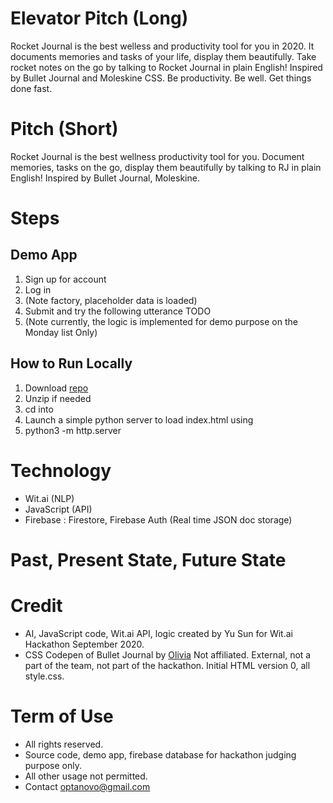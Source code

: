 # Elevator Pitch (Long)
Rocket Journal is the best welless and productivity tool for you in 2020. It documents memories and tasks of your life, display them beautifully. Take rocket notes on the go by talking to Rocket Journal in plain English! Inspired by Bullet Journal and Moleskine CSS. Be productivity. Be well. Get things done fast.

# Pitch (Short)
Rocket Journal is the best wellness productivity tool for you. Document memories, tasks on the go, display them beautifully by talking to RJ in plain English! Inspired by Bullet Journal, Moleskine. 



# Steps
## Demo App
1. Sign up for account
1. Log in 
1. (Note factory, placeholder data is loaded)
1. Submit and try the following utterance TODO
1. (Note currently, the logic is implemented for demo purpose on the Monday list Only)

## How to Run Locally
1. Download [repo](https://github.com/theoptips/witSub)
1. Unzip if needed
1. cd into 
1. Launch a simple python server to load index.html using
1. python3 -m http.server


# Technology
- Wit.ai (NLP)
- JavaScript (API)
- Firebase : Firestore, Firebase Auth (Real time JSON doc storage)

# Past, Present State, Future State

# Credit
- AI, JavaScript code, Wit.ai API, logic created by Yu Sun for Wit.ai Hackathon September 2020.
- CSS Codepen of Bullet Journal by [Olivia](https://twitter.com/meowlivia_) Not affiliated. External, not a part of the team, not part of the hackathon. Initial HTML version 0, all style.css. 

# Term of Use
- All rights reserved. 
- Source code, demo app, firebase database for hackathon judging purpose only.
- All other usage not permitted. 
- Contact optanovo@gmail.com